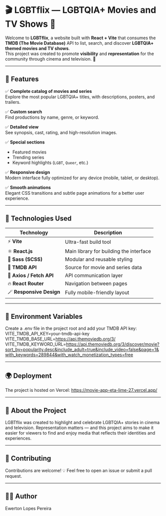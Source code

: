 # 🎬 LGBTflix — LGBTQIA+ Movies and TV Shows 🌈

Welcome to **LGBTflix**, a website built with **React + Vite** that consumes the **TMDB (The Movie Database)** API to list, search, and discover **LGBTQIA+ themed movies and TV shows**.  
This project was created to promote **visibility** and **representation** for the community through cinema and television. 💜

---

## 🚀 Features

✅ **Complete catalog of movies and series**  
Explore the most popular LGBTQIA+ titles, with descriptions, posters, and trailers.  

✅ **Custom search**  
Find productions by name, genre, or keyword.  

✅ **Detailed view**  
See synopsis, cast, rating, and high-resolution images.  

✅ **Special sections**  
- Featured movies  
- Trending series  
- Keyword highlights (`LGBT`, `Queer`, etc.)

✅ **Responsive design**  
Modern interface fully optimized for any device (mobile, tablet, or desktop).  

✅ **Smooth animations**  
Elegant CSS transitions and subtle page animations for a better user experience.  

---

## 🧰 Technologies Used

| Technology | Description |
|-------------|-------------|
| ⚡ **Vite** | Ultra-fast build tool |
| ⚛️ **React.js** | Main library for building the interface |
| 🎨 **Sass (SCSS)** | Modular and reusable styling |
| 🌈 **TMDB API** | Source for movie and series data |
| 🔗 **Axios / Fetch API** | API communication layer |
| 🔥 **React Router** | Navigation between pages |
| 🪄 **Responsive Design** | Fully mobile-friendly layout |

---

## 🔑 Environment Variables

Create a .env file in the project root and add your TMDB API key:
VITE_TMDB_API_KEY=your-tmdb-api-key
VITE_TMDB_BASE_URL=https://api.themoviedb.org/3/
VITE_TMDB_KEYWORD_URL=https://api.themoviedb.org/3/discover/movie?sort_by=popularity.desc&include_adult=true&include_video=false&page=1&with_keywords=289844&with_watch_monetization_types=free

---

## 🌍 Deployment

The project is hosted on Vercel: https://movie-app-eta-lime-27.vercel.app/

---

## 💬 About the Project

LGBTflix was created to highlight and celebrate LGBTQIA+ stories in cinema and television.
Representation matters — and this project aims to make it easier for viewers to find and enjoy media that reflects their identities and experiences.

---

## 🤝 Contributing

Contributions are welcome! 💡
Feel free to open an issue or submit a pull request.

---

## 🧑‍💻 Author

Ewerton Lopes Pereira
